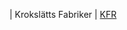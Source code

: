 \| Krokslätts Fabriker | [KFR](<https://vasttrafik.sharepoint.com/sites/leverans.storningshantering/_layouts/15/Doc.aspx?sourcedoc=%7B3C9B7E82-2627-440A-B32A-D7177CFEA594%7D\\\&action=embedview\\\&wdAllowInteractivity=False\\\&ActiveCell='Kroksl%C3%A4tts%20Fabriker'!A1 target="_blank>)
